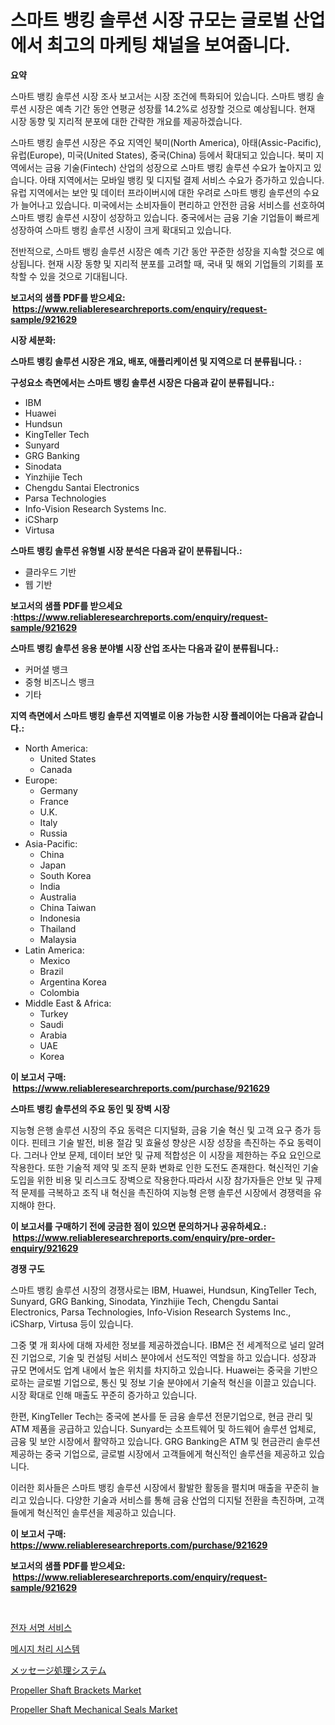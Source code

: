 <p><h1>스마트 뱅킹 솔루션 시장 규모는 글로벌 산업에서 최고의 마케팅 채널을 보여줍니다.</h1></p><p><strong>요약</strong></p>
<p><p>스마트 뱅킹 솔루션 시장 조사 보고서는 시장 조건에 특화되어 있습니다. 스마트 뱅킹 솔루션 시장은 예측 기간 동안 연평균 성장률 14.2%로 성장할 것으로 예상됩니다. 현재 시장 동향 및 지리적 분포에 대한 간략한 개요를 제공하겠습니다.</p><p>스마트 뱅킹 솔루션 시장은 주요 지역인 북미(North America), 아태(Assic-Pacific), 유럽(Europe), 미국(United States), 중국(China) 등에서 확대되고 있습니다. 북미 지역에서는 금융 기술(Fintech) 산업의 성장으로 스마트 뱅킹 솔루션 수요가 높아지고 있습니다. 아태 지역에서는 모바일 뱅킹 및 디지털 결제 서비스 수요가 증가하고 있습니다. 유럽 지역에서는 보안 및 데이터 프라이버시에 대한 우려로 스마트 뱅킹 솔루션의 수요가 늘어나고 있습니다. 미국에서는 소비자들이 편리하고 안전한 금융 서비스를 선호하여 스마트 뱅킹 솔루션 시장이 성장하고 있습니다. 중국에서는 금융 기술 기업들이 빠르게 성장하여 스마트 뱅킹 솔루션 시장이 크게 확대되고 있습니다.</p><p>전반적으로, 스마트 뱅킹 솔루션 시장은 예측 기간 동안 꾸준한 성장을 지속할 것으로 예상됩니다. 현재 시장 동향 및 지리적 분포를 고려할 때, 국내 및 해외 기업들의 기회를 포착할 수 있을 것으로 기대됩니다.</p></p>
<p><strong>보고서의 샘플 PDF를 받으세요: &nbsp;<a href="https://www.reliableresearchreports.com/enquiry/request-sample/921629">https://www.reliableresearchreports.com/enquiry/request-sample/921629</a></strong></p>
<p><strong>시장 세분화:</strong></p>
<p><strong> 스마트 뱅킹 솔루션 시장은 개요, 배포, 애플리케이션 및 지역으로 더 분류됩니다. :</strong></p>
<p><strong>구성요소 측면에서는 스마트 뱅킹 솔루션 시장은 다음과 같이 분류됩니다.:</strong></p>
<p><ul><li>IBM</li><li>Huawei</li><li>Hundsun</li><li>KingTeller Tech</li><li>Sunyard</li><li>GRG Banking</li><li>Sinodata</li><li>Yinzhijie Tech</li><li>Chengdu Santai Electronics</li><li>Parsa Technologies</li><li>Info-Vision Research Systems Inc.</li><li>iCSharp</li><li>Virtusa</li></ul></p>
<p><strong> 스마트 뱅킹 솔루션 유형별 시장 분석은 다음과 같이 분류됩니다.:</strong></p>
<p><ul><li>클라우드 기반</li><li>웹 기반</li></ul></p>
<p><strong>보고서의 샘플 PDF를 받으세요 :<a href="https://www.reliableresearchreports.com/enquiry/request-sample/921629">https://www.reliableresearchreports.com/enquiry/request-sample/921629</a></strong></p>
<p><strong> 스마트 뱅킹 솔루션 응용 분야별 시장 산업 조사는 다음과 같이 분류됩니다.:</strong></p>
<p><ul><li>커머셜 뱅크</li><li>중형 비즈니스 뱅크</li><li>기타</li></ul></p>
<p><strong>지역 측면에서 스마트 뱅킹 솔루션 지역별로 이용 가능한 시장 플레이어는 다음과 같습니다.:</strong></p>
<p><ul>
    <li>
        North America:
        <ul>
            <li>United States</li>
            <li>Canada</li>
        </ul>
    </li>
    <li>
        Europe:
        <ul>
            <li>Germany</li>
            <li>France</li>
            <li>U.K.</li>
            <li>Italy</li>
            <li>Russia</li>
        </ul>
    </li>
    <li>
        Asia-Pacific:
        <ul>
            <li>China</li>
            <li>Japan</li>
            <li>South Korea</li>
            <li>India</li>
            <li>Australia</li>
            <li>China Taiwan</li>
            <li>Indonesia</li>
            <li>Thailand</li>
            <li>Malaysia</li>
        </ul>
    </li>
    <li>
        Latin America:
        <ul>
            <li>Mexico</li>
            <li>Brazil</li>
            <li>Argentina Korea</li>
            <li>Colombia</li>
        </ul>
    </li>
    <li>
        Middle East & Africa:
        <ul>
            <li>Turkey</li>
            <li>Saudi</li>
            <li>Arabia</li>
            <li>UAE</li>
            <li>Korea</li>
        </ul>
    </li>
    </ul></p>
<p><strong>이 보고서 구매: &nbsp;<a href="https://www.reliableresearchreports.com/purchase/921629">https://www.reliableresearchreports.com/purchase/921629</a></strong></p>
<p><strong>스마트 뱅킹 솔루션의 주요 동인 및 장벽 시장</strong></p>
<p><p>지능형 은행 솔루션 시장의 주요 동력은 디지털화, 금융 기술 혁신 및 고객 요구 증가 등이다. 핀테크 기술 발전, 비용 절감 및 효율성 향상은 시장 성장을 촉진하는 주요 동력이다. 그러나 안보 문제, 데이터 보안 및 규제 적합성은 이 시장을 제한하는 주요 요인으로 작용한다. 또한 기술적 제약 및 조직 문화 변화로 인한 도전도 존재한다. 혁신적인 기술 도입을 위한 비용 및 리스크도 장벽으로 작용한다.따라서 시장 참가자들은 안보 및 규제적 문제를 극복하고 조직 내 혁신을 촉진하여 지능형 은행 솔루션 시장에서 경쟁력을 유지해야 한다.</p></p>
<p><strong>이 보고서를 구매하기 전에 궁금한 점이 있으면 문의하거나 공유하세요.: &nbsp;<a href="https://www.reliableresearchreports.com/enquiry/pre-order-enquiry/921629">https://www.reliableresearchreports.com/enquiry/pre-order-enquiry/921629</a></strong></p>
<p><strong>경쟁 구도</strong></p>
<p><p>스마트 뱅킹 솔루션 시장의 경쟁사로는 IBM, Huawei, Hundsun, KingTeller Tech, Sunyard, GRG Banking, Sinodata, Yinzhijie Tech, Chengdu Santai Electronics, Parsa Technologies, Info-Vision Research Systems Inc., iCSharp, Virtusa 등이 있습니다.</p><p>그중 몇 개 회사에 대해 자세한 정보를 제공하겠습니다. IBM은 전 세계적으로 널리 알려진 기업으로, 기술 및 컨설팅 서비스 분야에서 선도적인 역할을 하고 있습니다. 성장과 규모 면에서도 업계 내에서 높은 위치를 차지하고 있습니다. Huawei는 중국을 기반으로하는 글로벌 기업으로, 통신 및 정보 기술 분야에서 기술적 혁신을 이끌고 있습니다. 시장 확대로 인해 매출도 꾸준히 증가하고 있습니다.</p><p>한편, KingTeller Tech는 중국에 본사를 둔 금융 솔루션 전문기업으로, 현금 관리 및 ATM 제품을 공급하고 있습니다. Sunyard는 소프트웨어 및 하드웨어 솔루션 업체로, 금융 및 보안 시장에서 활약하고 있습니다. GRG Banking은 ATM 및 현금관리 솔루션 제공하는 중국 기업으로, 글로벌 시장에서 고객들에게 혁신적인 솔루션을 제공하고 있습니다.</p><p>이러한 회사들은 스마트 뱅킹 솔루션 시장에서 활발한 활동을 펼치며 매출을 꾸준히 늘리고 있습니다. 다양한 기술과 서비스를 통해 금융 산업의 디지털 전환을 촉진하며, 고객들에게 혁신적인 솔루션을 제공하고 있습니다.</p></p>
<p><strong>이 보고서 구매: &nbsp; <a href="https://www.reliableresearchreports.com/purchase/921629">https://www.reliableresearchreports.com/purchase/921629</a></strong></p>
<p><strong>보고서의 샘플 PDF를 받으세요: &nbsp;<a href="https://www.reliableresearchreports.com/enquiry/request-sample/921629">https://www.reliableresearchreports.com/enquiry/request-sample/921629</a></strong><strong></strong></p>
<p>&nbsp;</p>
<p><p><a href="https://github.com/sougarounis/Market-Research-Report-List-2/blob/main/5316328182250.md">전자 서명 서비스</a></p><p><a href="https://github.com/laholand/Market-Research-Report-List-2/blob/main/1905077182249.md">메시지 처리 시스템</a></p><p><a href="https://github.com/lababdou/Market-Research-Report-List-2/blob/main/9092813182254.md">メッセージ処理システム</a></p><p><a href="https://issuu.com/reportprime-2/docs/propeller-shaft-brackets-market-size-2030.pptx">Propeller Shaft Brackets Market</a></p><p><a href="https://issuu.com/reportprime-2/docs/propeller-shaft-mechanical-seals-market-size-2030.">Propeller Shaft Mechanical Seals Market</a></p></p>